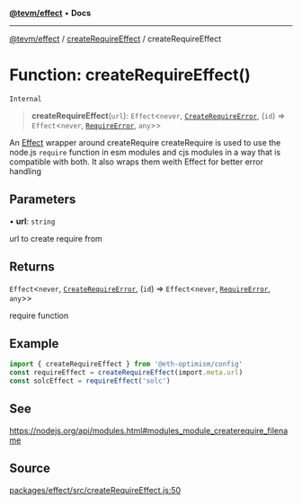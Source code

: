 [**@tevm/effect**](../../README.md) • **Docs**

***

[@tevm/effect](../../modules.md) / [createRequireEffect](../README.md) / createRequireEffect

# Function: createRequireEffect()

`Internal`

> **createRequireEffect**(`url`): `Effect`\<`never`, [`CreateRequireError`](../classes/CreateRequireError.md), (`id`) => `Effect`\<`never`, [`RequireError`](../classes/RequireError.md), `any`\>\>

An [Effect](https://www.effect.website/docs/introduction) wrapper around createRequire
createRequire is used to use the node.js `require` function in esm modules and cjs modules
in a way that is compatible with both. It also wraps them weith Effect for better error handling

## Parameters

• **url**: `string`

url to create require from

## Returns

`Effect`\<`never`, [`CreateRequireError`](../classes/CreateRequireError.md), (`id`) => `Effect`\<`never`, [`RequireError`](../classes/RequireError.md), `any`\>\>

require function

## Example

```typescript
import { createRequireEffect } from '@eth-optimism/config'
const requireEffect = createRequireEffect(import.meta.url)
const solcEffect = requireEffect('solc')
```

## See

https://nodejs.org/api/modules.html#modules_module_createrequire_filename

## Source

[packages/effect/src/createRequireEffect.js:50](https://github.com/evmts/tevm-monorepo/blob/main/packages/effect/src/createRequireEffect.js#L50)
